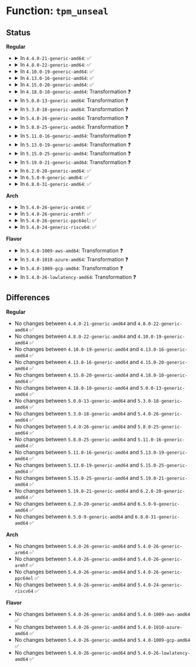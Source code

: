 # Function: <code>tpm_unseal</code>

## Status
<b>Regular</b>
<ul>
<li>
<details>
<summary>In <code>4.4.0-21-generic-amd64</code>: ✅</summary>

```c
int tpm_unseal(struct tpm_buf * tb, uint32_t keyhandle, const unsigned char * keyauth, const unsigned char * blob, int bloblen, const unsigned char * blobauth, unsigned char * data, unsigned int * datalen)
```

```json
{
  "name": "tpm_unseal",
  "collision_type": "Unique Static",
  "inline_type": "No",
  "funcs": [
    {
      "addr": 18446744071582218144,
      "name": "tpm_unseal",
      "external": false,
      "loc": "security/keys/trusted.c:574",
      "file": "security/keys/trusted.c",
      "inline": "seen, unknown",
      "caller_inline": [],
      "caller_func": [
        "security/keys/trusted.c:trusted_instantiate"
      ]
    }
  ],
  "symbols": [
    {
      "addr": 18446744071582218144,
      "name": "tpm_unseal",
      "section": ".text",
      "bind": "STB_LOCAL",
      "size": 998
    }
  ]
}
```
</details>
</li>
<li>
<details>
<summary>In <code>4.8.0-22-generic-amd64</code>: ✅</summary>

```c
int tpm_unseal(struct tpm_buf * tb, uint32_t keyhandle, const unsigned char * keyauth, const unsigned char * blob, int bloblen, const unsigned char * blobauth, unsigned char * data, unsigned int * datalen)
```

```json
{
  "name": "tpm_unseal",
  "collision_type": "Unique Static",
  "inline_type": "No",
  "funcs": [
    {
      "addr": 18446744071582436800,
      "name": "tpm_unseal",
      "external": false,
      "loc": "security/keys/trusted.c:574",
      "file": "security/keys/trusted.c",
      "inline": "seen, unknown",
      "caller_inline": [],
      "caller_func": [
        "security/keys/trusted.c:trusted_instantiate"
      ]
    }
  ],
  "symbols": [
    {
      "addr": 18446744071582436800,
      "name": "tpm_unseal",
      "section": ".text",
      "bind": "STB_LOCAL",
      "size": 1020
    }
  ]
}
```
</details>
</li>
<li>
<details>
<summary>In <code>4.10.0-19-generic-amd64</code>: ✅</summary>

```c
int tpm_unseal(struct tpm_buf * tb, uint32_t keyhandle, const unsigned char * keyauth, const unsigned char * blob, int bloblen, const unsigned char * blobauth, unsigned char * data, unsigned int * datalen)
```

```json
{
  "name": "tpm_unseal",
  "collision_type": "Unique Static",
  "inline_type": "No",
  "funcs": [
    {
      "addr": 18446744071582528992,
      "name": "tpm_unseal",
      "external": false,
      "loc": "security/keys/trusted.c:574",
      "file": "security/keys/trusted.c",
      "inline": "seen, unknown",
      "caller_inline": [],
      "caller_func": [
        "security/keys/trusted.c:trusted_instantiate"
      ]
    }
  ],
  "symbols": [
    {
      "addr": 18446744071582528992,
      "name": "tpm_unseal",
      "section": ".text",
      "bind": "STB_LOCAL",
      "size": 1020
    }
  ]
}
```
</details>
</li>
<li>
<details>
<summary>In <code>4.13.0-16-generic-amd64</code>: ✅</summary>

```c
int tpm_unseal(struct tpm_buf * tb, uint32_t keyhandle, const unsigned char * keyauth, const unsigned char * blob, int bloblen, const unsigned char * blobauth, unsigned char * data, unsigned int * datalen)
```

```json
{
  "name": "tpm_unseal",
  "collision_type": "Unique Static",
  "inline_type": "No",
  "funcs": [
    {
      "addr": 18446744071582612736,
      "name": "tpm_unseal",
      "external": false,
      "loc": "security/keys/trusted.c:574",
      "file": "security/keys/trusted.c",
      "inline": "seen, unknown",
      "caller_inline": [],
      "caller_func": [
        "security/keys/trusted.c:trusted_instantiate"
      ]
    }
  ],
  "symbols": [
    {
      "addr": 18446744071582612736,
      "name": "tpm_unseal",
      "section": ".text",
      "bind": "STB_LOCAL",
      "size": 955
    }
  ]
}
```
</details>
</li>
<li>
<details>
<summary>In <code>4.15.0-20-generic-amd64</code>: ✅</summary>

```c
int tpm_unseal(struct tpm_buf * tb, uint32_t keyhandle, const unsigned char * keyauth, const unsigned char * blob, int bloblen, const unsigned char * blobauth, unsigned char * data, unsigned int * datalen)
```

```json
{
  "name": "tpm_unseal",
  "collision_type": "Unique Static",
  "inline_type": "No",
  "funcs": [
    {
      "addr": 18446744071582766352,
      "name": "tpm_unseal",
      "external": false,
      "loc": "security/keys/trusted.c:574",
      "file": "security/keys/trusted.c",
      "inline": "seen, unknown",
      "caller_inline": [],
      "caller_func": [
        "security/keys/trusted.c:trusted_instantiate"
      ]
    }
  ],
  "symbols": [
    {
      "addr": 18446744071582766352,
      "name": "tpm_unseal",
      "section": ".text",
      "bind": "STB_LOCAL",
      "size": 955
    }
  ]
}
```
</details>
</li>
<li>
<details>
<summary>In <code>4.18.0-10-generic-amd64</code>: Transformation ❓</summary>

```c
int tpm_unseal(struct tpm_buf * tb, uint32_t keyhandle, const unsigned char * keyauth, const unsigned char * blob, int bloblen, const unsigned char * blobauth, unsigned char * data, unsigned int * datalen)
```

```json
{
  "name": "tpm_unseal",
  "collision_type": "Unique Static",
  "inline_type": "No",
  "funcs": [
    {
      "addr": 0,
      "name": "tpm_unseal",
      "external": false,
      "loc": "security/keys/trusted.c:573",
      "file": "security/keys/trusted.c",
      "inline": "seen, unknown",
      "caller_inline": [],
      "caller_func": [
        "security/keys/trusted.c:trusted_instantiate"
      ]
    }
  ],
  "symbols": [
    {
      "addr": 18446744071582966704,
      "name": "tpm_unseal",
      "section": ".text",
      "bind": "STB_LOCAL",
      "size": 807
    },
    {
      "addr": 18446744071582970350,
      "name": "tpm_unseal.cold.16",
      "section": ".text",
      "bind": "STB_LOCAL",
      "size": 156
    }
  ]
}
```
</details>
</li>
<li>
<details>
<summary>In <code>5.0.0-13-generic-amd64</code>: Transformation ❓</summary>

```c
int tpm_unseal(struct tpm_buf * tb, uint32_t keyhandle, const unsigned char * keyauth, const unsigned char * blob, int bloblen, const unsigned char * blobauth, unsigned char * data, unsigned int * datalen)
```

```json
{
  "name": "tpm_unseal",
  "collision_type": "Unique Static",
  "inline_type": "No",
  "funcs": [
    {
      "addr": 0,
      "name": "tpm_unseal",
      "external": false,
      "loc": "security/keys/trusted.c:577",
      "file": "security/keys/trusted.c",
      "inline": "seen, unknown",
      "caller_inline": [],
      "caller_func": [
        "security/keys/trusted.c:trusted_instantiate"
      ]
    }
  ],
  "symbols": [
    {
      "addr": 18446744071583077856,
      "name": "tpm_unseal",
      "section": ".text",
      "bind": "STB_LOCAL",
      "size": 807
    },
    {
      "addr": 18446744071583081567,
      "name": "tpm_unseal.cold.13",
      "section": ".text",
      "bind": "STB_LOCAL",
      "size": 156
    }
  ]
}
```
</details>
</li>
<li>
<details>
<summary>In <code>5.3.0-18-generic-amd64</code>: Transformation ❓</summary>

```c
int tpm_unseal(struct tpm_buf * tb, uint32_t keyhandle, const unsigned char * keyauth, const unsigned char * blob, int bloblen, const unsigned char * blobauth, unsigned char * data, unsigned int * datalen)
```

```json
{
  "name": "tpm_unseal",
  "collision_type": "Unique Static",
  "inline_type": "No",
  "funcs": [
    {
      "addr": 0,
      "name": "tpm_unseal",
      "external": false,
      "loc": "security/keys/trusted.c:582",
      "file": "security/keys/trusted.c",
      "inline": "seen, unknown",
      "caller_inline": [],
      "caller_func": [
        "security/keys/trusted.c:trusted_instantiate"
      ]
    }
  ],
  "symbols": [
    {
      "addr": 18446744071583262368,
      "name": "tpm_unseal",
      "section": ".text",
      "bind": "STB_LOCAL",
      "size": 856
    },
    {
      "addr": 18446744071583266457,
      "name": "tpm_unseal.cold",
      "section": ".text",
      "bind": "STB_LOCAL",
      "size": 114
    }
  ]
}
```
</details>
</li>
<li>
<details>
<summary>In <code>5.4.0-26-generic-amd64</code>: Transformation ❓</summary>

```c
int tpm_unseal(struct tpm_buf * tb, uint32_t keyhandle, const unsigned char * keyauth, const unsigned char * blob, int bloblen, const unsigned char * blobauth, unsigned char * data, unsigned int * datalen)
```

```json
{
  "name": "tpm_unseal",
  "collision_type": "Unique Static",
  "inline_type": "No",
  "funcs": [
    {
      "addr": 0,
      "name": "tpm_unseal",
      "external": false,
      "loc": "security/keys/trusted.c:582",
      "file": "security/keys/trusted.c",
      "inline": "seen, unknown",
      "caller_inline": [],
      "caller_func": [
        "security/keys/trusted.c:trusted_instantiate"
      ]
    }
  ],
  "symbols": [
    {
      "addr": 18446744071583368256,
      "name": "tpm_unseal",
      "section": ".text",
      "bind": "STB_LOCAL",
      "size": 856
    },
    {
      "addr": 18446744071583372359,
      "name": "tpm_unseal.cold",
      "section": ".text",
      "bind": "STB_LOCAL",
      "size": 114
    }
  ]
}
```
</details>
</li>
<li>
<details>
<summary>In <code>5.8.0-25-generic-amd64</code>: Transformation ❓</summary>

```c
int tpm_unseal(struct tpm_buf * tb, uint32_t keyhandle, const unsigned char * keyauth, const unsigned char * blob, int bloblen, const unsigned char * blobauth, unsigned char * data, unsigned int * datalen)
```

```json
{
  "name": "tpm_unseal",
  "collision_type": "Unique Static",
  "inline_type": "No",
  "funcs": [
    {
      "addr": 0,
      "name": "tpm_unseal",
      "external": false,
      "loc": "security/keys/trusted-keys/trusted_tpm1.c:573",
      "file": "security/keys/trusted-keys/trusted_tpm1.c",
      "inline": "seen, unknown",
      "caller_inline": [],
      "caller_func": [
        "security/keys/trusted-keys/trusted_tpm1.c:key_unseal"
      ]
    }
  ],
  "symbols": [
    {
      "addr": 18446744071583702656,
      "name": "tpm_unseal",
      "section": ".text",
      "bind": "STB_LOCAL",
      "size": 1240
    },
    {
      "addr": 18446744071583707255,
      "name": "tpm_unseal.cold",
      "section": ".text",
      "bind": "STB_LOCAL",
      "size": 118
    }
  ]
}
```
</details>
</li>
<li>
<details>
<summary>In <code>5.11.0-16-generic-amd64</code>: Transformation ❓</summary>

```c
int tpm_unseal(struct tpm_buf * tb, uint32_t keyhandle, const unsigned char * keyauth, const unsigned char * blob, int bloblen, const unsigned char * blobauth, unsigned char * data, unsigned int * datalen)
```

```json
{
  "name": "tpm_unseal",
  "collision_type": "Unique Static",
  "inline_type": "No",
  "funcs": [
    {
      "addr": 0,
      "name": "tpm_unseal",
      "external": false,
      "loc": "security/keys/trusted-keys/trusted_tpm1.c:580",
      "file": "security/keys/trusted-keys/trusted_tpm1.c",
      "inline": "seen, unknown",
      "caller_inline": [],
      "caller_func": [
        "security/keys/trusted-keys/trusted_tpm1.c:key_unseal"
      ]
    }
  ],
  "symbols": [
    {
      "addr": 18446744071583823936,
      "name": "tpm_unseal",
      "section": ".text",
      "bind": "STB_LOCAL",
      "size": 1262
    },
    {
      "addr": 18446744071591361735,
      "name": "tpm_unseal.cold",
      "section": ".text",
      "bind": "STB_LOCAL",
      "size": 111
    }
  ]
}
```
</details>
</li>
<li>
<details>
<summary>In <code>5.13.0-19-generic-amd64</code>: Transformation ❓</summary>

```c
int tpm_unseal(struct tpm_buf * tb, uint32_t keyhandle, const unsigned char * keyauth, const unsigned char * blob, int bloblen, const unsigned char * blobauth, unsigned char * data, unsigned int * datalen)
```

```json
{
  "name": "tpm_unseal",
  "collision_type": "Unique Static",
  "inline_type": "No",
  "funcs": [
    {
      "addr": 0,
      "name": "tpm_unseal",
      "external": false,
      "loc": "security/keys/trusted-keys/trusted_tpm1.c:575",
      "file": "security/keys/trusted-keys/trusted_tpm1.c",
      "inline": "seen, unknown",
      "caller_inline": [],
      "caller_func": [
        "security/keys/trusted-keys/trusted_tpm1.c:trusted_tpm_unseal"
      ]
    }
  ],
  "symbols": [
    {
      "addr": 18446744071583849120,
      "name": "tpm_unseal",
      "section": ".text",
      "bind": "STB_LOCAL",
      "size": 1262
    },
    {
      "addr": 18446744071591304604,
      "name": "tpm_unseal.cold",
      "section": ".text",
      "bind": "STB_LOCAL",
      "size": 111
    }
  ]
}
```
</details>
</li>
<li>
<details>
<summary>In <code>5.15.0-25-generic-amd64</code>: Transformation ❓</summary>

```c
int tpm_unseal(struct tpm_buf * tb, uint32_t keyhandle, const unsigned char * keyauth, const unsigned char * blob, int bloblen, const unsigned char * blobauth, unsigned char * data, unsigned int * datalen)
```

```json
{
  "name": "tpm_unseal",
  "collision_type": "Unique Static",
  "inline_type": "No",
  "funcs": [
    {
      "addr": 0,
      "name": "tpm_unseal",
      "external": false,
      "loc": "security/keys/trusted-keys/trusted_tpm1.c:575",
      "file": "security/keys/trusted-keys/trusted_tpm1.c",
      "inline": "seen, unknown",
      "caller_inline": [],
      "caller_func": [
        "security/keys/trusted-keys/trusted_tpm1.c:trusted_tpm_unseal"
      ]
    }
  ],
  "symbols": [
    {
      "addr": 18446744071584212160,
      "name": "tpm_unseal",
      "section": ".text",
      "bind": "STB_LOCAL",
      "size": 1262
    },
    {
      "addr": 18446744071592292365,
      "name": "tpm_unseal.cold",
      "section": ".text",
      "bind": "STB_LOCAL",
      "size": 111
    }
  ]
}
```
</details>
</li>
<li>
<details>
<summary>In <code>5.19.0-21-generic-amd64</code>: Transformation ❓</summary>

```c
int tpm_unseal(struct tpm_buf * tb, uint32_t keyhandle, const unsigned char * keyauth, const unsigned char * blob, int bloblen, const unsigned char * blobauth, unsigned char * data, unsigned int * datalen)
```

```json
{
  "name": "tpm_unseal",
  "collision_type": "Unique Static",
  "inline_type": "No",
  "funcs": [
    {
      "addr": 0,
      "name": "tpm_unseal",
      "external": false,
      "loc": "security/keys/trusted-keys/trusted_tpm1.c:575",
      "file": "security/keys/trusted-keys/trusted_tpm1.c",
      "inline": "seen, unknown",
      "caller_inline": [],
      "caller_func": [
        "security/keys/trusted-keys/trusted_tpm1.c:trusted_tpm_unseal"
      ]
    }
  ],
  "symbols": [
    {
      "addr": 18446744071584815664,
      "name": "tpm_unseal",
      "section": ".text",
      "bind": "STB_LOCAL",
      "size": 1403
    },
    {
      "addr": 18446744071594074535,
      "name": "tpm_unseal.cold",
      "section": ".text",
      "bind": "STB_LOCAL",
      "size": 111
    }
  ]
}
```
</details>
</li>
<li>
<details>
<summary>In <code>6.2.0-20-generic-amd64</code>: ✅</summary>

```c
int tpm_unseal(struct tpm_buf * tb, uint32_t keyhandle, const unsigned char * keyauth, const unsigned char * blob, int bloblen, const unsigned char * blobauth, unsigned char * data, unsigned int * datalen)
```

```json
{
  "name": "tpm_unseal",
  "collision_type": "Unique Static",
  "inline_type": "No",
  "funcs": [
    {
      "addr": 18446744071585514880,
      "name": "tpm_unseal",
      "external": false,
      "loc": "security/keys/trusted-keys/trusted_tpm1.c:575",
      "file": "security/keys/trusted-keys/trusted_tpm1.c",
      "inline": "seen, unknown",
      "caller_inline": [],
      "caller_func": [
        "security/keys/trusted-keys/trusted_tpm1.c:trusted_tpm_unseal"
      ]
    }
  ],
  "symbols": [
    {
      "addr": 18446744071585514880,
      "name": "tpm_unseal",
      "section": ".text",
      "bind": "STB_LOCAL",
      "size": 1484
    }
  ]
}
```
</details>
</li>
<li>
<details>
<summary>In <code>6.5.0-9-generic-amd64</code>: ✅</summary>

```c
int tpm_unseal(struct tpm_buf * tb, uint32_t keyhandle, const unsigned char * keyauth, const unsigned char * blob, int bloblen, const unsigned char * blobauth, unsigned char * data, unsigned int * datalen)
```

```json
{
  "name": "tpm_unseal",
  "collision_type": "Unique Static",
  "inline_type": "No",
  "funcs": [
    {
      "addr": 18446744071585746592,
      "name": "tpm_unseal",
      "external": false,
      "loc": "security/keys/trusted-keys/trusted_tpm1.c:575",
      "file": "security/keys/trusted-keys/trusted_tpm1.c",
      "inline": "seen, unknown",
      "caller_inline": [],
      "caller_func": [
        "security/keys/trusted-keys/trusted_tpm1.c:trusted_tpm_unseal"
      ]
    }
  ],
  "symbols": [
    {
      "addr": 18446744071585746592,
      "name": "tpm_unseal",
      "section": ".text",
      "bind": "STB_LOCAL",
      "size": 1484
    }
  ]
}
```
</details>
</li>
<li>
<details>
<summary>In <code>6.8.0-31-generic-amd64</code>: ✅</summary>

```c
int tpm_unseal(struct tpm_buf * tb, uint32_t keyhandle, const unsigned char * keyauth, const unsigned char * blob, int bloblen, const unsigned char * blobauth, unsigned char * data, unsigned int * datalen)
```

```json
{
  "name": "tpm_unseal",
  "collision_type": "Unique Static",
  "inline_type": "No",
  "funcs": [
    {
      "addr": 18446744071585993936,
      "name": "tpm_unseal",
      "external": false,
      "loc": "security/keys/trusted-keys/trusted_tpm1.c:575",
      "file": "security/keys/trusted-keys/trusted_tpm1.c",
      "inline": "seen, unknown",
      "caller_inline": [],
      "caller_func": [
        "security/keys/trusted-keys/trusted_tpm1.c:trusted_tpm_unseal"
      ]
    }
  ],
  "symbols": [
    {
      "addr": 18446744071585993936,
      "name": "tpm_unseal",
      "section": ".text",
      "bind": "STB_LOCAL",
      "size": 1484
    }
  ]
}
```
</details>
</li>
</ul>
<b>Arch</b>
<ul>
<li>
<details>
<summary>In <code>5.4.0-26-generic-arm64</code>: ✅</summary>

```c
int tpm_unseal(struct tpm_buf * tb, uint32_t keyhandle, const unsigned char * keyauth, const unsigned char * blob, int bloblen, const unsigned char * blobauth, unsigned char * data, unsigned int * datalen)
```

```json
{
  "name": "tpm_unseal",
  "collision_type": "Unique Static",
  "inline_type": "No",
  "funcs": [
    {
      "addr": 18446603336495117936,
      "name": "tpm_unseal",
      "external": false,
      "loc": "security/keys/trusted.c:582",
      "file": "security/keys/trusted.c",
      "inline": "seen, unknown",
      "caller_inline": [],
      "caller_func": [
        "security/keys/trusted.c:trusted_instantiate"
      ]
    }
  ],
  "symbols": [
    {
      "addr": 18446603336495117936,
      "name": "tpm_unseal",
      "section": ".text",
      "bind": "STB_LOCAL",
      "size": 860
    }
  ]
}
```
</details>
</li>
<li>
<details>
<summary>In <code>5.4.0-26-generic-armhf</code>: ✅</summary>

```c
int tpm_unseal(struct tpm_buf * tb, uint32_t keyhandle, const unsigned char * keyauth, const unsigned char * blob, int bloblen, const unsigned char * blobauth, unsigned char * data, unsigned int * datalen)
```

```json
{
  "name": "tpm_unseal",
  "collision_type": "Unique Static",
  "inline_type": "No",
  "funcs": [
    {
      "addr": 3228505412,
      "name": "tpm_unseal",
      "external": false,
      "loc": "security/keys/trusted.c:582",
      "file": "security/keys/trusted.c",
      "inline": "seen, unknown",
      "caller_inline": [],
      "caller_func": [
        "security/keys/trusted.c:trusted_instantiate"
      ]
    }
  ],
  "symbols": [
    {
      "addr": 3228505412,
      "name": "tpm_unseal",
      "section": ".text",
      "bind": "STB_LOCAL",
      "size": 980
    }
  ]
}
```
</details>
</li>
<li>
<details>
<summary>In <code>5.4.0-26-generic-ppc64el</code>: ✅</summary>

```c
int tpm_unseal(struct tpm_buf * tb, uint32_t keyhandle, const unsigned char * keyauth, const unsigned char * blob, int bloblen, const unsigned char * blobauth, unsigned char * data, unsigned int * datalen)
```

```json
{
  "name": "tpm_unseal",
  "collision_type": "Unique Static",
  "inline_type": "No",
  "funcs": [
    {
      "addr": 13835058055289022416,
      "name": "tpm_unseal",
      "external": false,
      "loc": "security/keys/trusted.c:582",
      "file": "security/keys/trusted.c",
      "inline": "seen, unknown",
      "caller_inline": [],
      "caller_func": [
        "security/keys/trusted.c:trusted_instantiate"
      ]
    }
  ],
  "symbols": [
    {
      "addr": 13835058055289022416,
      "name": "tpm_unseal",
      "section": ".text",
      "bind": "STB_LOCAL",
      "size": 1120
    }
  ]
}
```
</details>
</li>
<li>
<details>
<summary>In <code>5.4.0-24-generic-riscv64</code>: ✅</summary>

```c
int tpm_unseal(struct tpm_buf * tb, uint32_t keyhandle, const unsigned char * keyauth, const unsigned char * blob, int bloblen, const unsigned char * blobauth, unsigned char * data, unsigned int * datalen)
```

```json
{
  "name": "tpm_unseal",
  "collision_type": "Unique Static",
  "inline_type": "No",
  "funcs": [
    {
      "addr": 18446743936274371300,
      "name": "tpm_unseal",
      "external": false,
      "loc": "security/keys/trusted.c:582",
      "file": "security/keys/trusted.c",
      "inline": "seen, unknown",
      "caller_inline": [],
      "caller_func": [
        "security/keys/trusted.c:trusted_instantiate"
      ]
    }
  ],
  "symbols": [
    {
      "addr": 18446743936274371300,
      "name": "tpm_unseal",
      "section": ".text",
      "bind": "STB_LOCAL",
      "size": 870
    }
  ]
}
```
</details>
</li>
</ul>
<b>Flavor</b>
<ul>
<li>
<details>
<summary>In <code>5.4.0-1009-aws-amd64</code>: Transformation ❓</summary>

```c
int tpm_unseal(struct tpm_buf * tb, uint32_t keyhandle, const unsigned char * keyauth, const unsigned char * blob, int bloblen, const unsigned char * blobauth, unsigned char * data, unsigned int * datalen)
```

```json
{
  "name": "tpm_unseal",
  "collision_type": "Unique Static",
  "inline_type": "No",
  "funcs": [
    {
      "addr": 0,
      "name": "tpm_unseal",
      "external": false,
      "loc": "security/keys/trusted.c:582",
      "file": "security/keys/trusted.c",
      "inline": "seen, unknown",
      "caller_inline": [],
      "caller_func": [
        "security/keys/trusted.c:trusted_instantiate"
      ]
    }
  ],
  "symbols": [
    {
      "addr": 18446744071583336992,
      "name": "tpm_unseal",
      "section": ".text",
      "bind": "STB_LOCAL",
      "size": 856
    },
    {
      "addr": 18446744071583341095,
      "name": "tpm_unseal.cold",
      "section": ".text",
      "bind": "STB_LOCAL",
      "size": 114
    }
  ]
}
```
</details>
</li>
<li>
<details>
<summary>In <code>5.4.0-1010-azure-amd64</code>: Transformation ❓</summary>

```c
int tpm_unseal(struct tpm_buf * tb, uint32_t keyhandle, const unsigned char * keyauth, const unsigned char * blob, int bloblen, const unsigned char * blobauth, unsigned char * data, unsigned int * datalen)
```

```json
{
  "name": "tpm_unseal",
  "collision_type": "Unique Static",
  "inline_type": "No",
  "funcs": [
    {
      "addr": 0,
      "name": "tpm_unseal",
      "external": false,
      "loc": "security/keys/trusted.c:582",
      "file": "security/keys/trusted.c",
      "inline": "seen, unknown",
      "caller_inline": [],
      "caller_func": [
        "security/keys/trusted.c:trusted_instantiate"
      ]
    }
  ],
  "symbols": [
    {
      "addr": 18446744071583274096,
      "name": "tpm_unseal",
      "section": ".text",
      "bind": "STB_LOCAL",
      "size": 856
    },
    {
      "addr": 18446744071583278199,
      "name": "tpm_unseal.cold",
      "section": ".text",
      "bind": "STB_LOCAL",
      "size": 114
    }
  ]
}
```
</details>
</li>
<li>
<details>
<summary>In <code>5.4.0-1009-gcp-amd64</code>: Transformation ❓</summary>

```c
int tpm_unseal(struct tpm_buf * tb, uint32_t keyhandle, const unsigned char * keyauth, const unsigned char * blob, int bloblen, const unsigned char * blobauth, unsigned char * data, unsigned int * datalen)
```

```json
{
  "name": "tpm_unseal",
  "collision_type": "Unique Static",
  "inline_type": "No",
  "funcs": [
    {
      "addr": 0,
      "name": "tpm_unseal",
      "external": false,
      "loc": "security/keys/trusted.c:582",
      "file": "security/keys/trusted.c",
      "inline": "seen, unknown",
      "caller_inline": [],
      "caller_func": [
        "security/keys/trusted.c:trusted_instantiate"
      ]
    }
  ],
  "symbols": [
    {
      "addr": 18446744071583320768,
      "name": "tpm_unseal",
      "section": ".text",
      "bind": "STB_LOCAL",
      "size": 856
    },
    {
      "addr": 18446744071583324871,
      "name": "tpm_unseal.cold",
      "section": ".text",
      "bind": "STB_LOCAL",
      "size": 114
    }
  ]
}
```
</details>
</li>
<li>
<details>
<summary>In <code>5.4.0-26-lowlatency-amd64</code>: Transformation ❓</summary>

```c
int tpm_unseal(struct tpm_buf * tb, uint32_t keyhandle, const unsigned char * keyauth, const unsigned char * blob, int bloblen, const unsigned char * blobauth, unsigned char * data, unsigned int * datalen)
```

```json
{
  "name": "tpm_unseal",
  "collision_type": "Unique Static",
  "inline_type": "No",
  "funcs": [
    {
      "addr": 0,
      "name": "tpm_unseal",
      "external": false,
      "loc": "security/keys/trusted.c:582",
      "file": "security/keys/trusted.c",
      "inline": "seen, unknown",
      "caller_inline": [],
      "caller_func": [
        "security/keys/trusted.c:trusted_instantiate"
      ]
    }
  ],
  "symbols": [
    {
      "addr": 18446744071583415792,
      "name": "tpm_unseal",
      "section": ".text",
      "bind": "STB_LOCAL",
      "size": 856
    },
    {
      "addr": 18446744071583419895,
      "name": "tpm_unseal.cold",
      "section": ".text",
      "bind": "STB_LOCAL",
      "size": 114
    }
  ]
}
```
</details>
</li>
</ul>

## Differences
<b>Regular</b>
<ul>
<li>
No changes between <code>4.4.0-21-generic-amd64</code> and <code>4.8.0-22-generic-amd64</code> ✅
</li>
<li>
No changes between <code>4.8.0-22-generic-amd64</code> and <code>4.10.0-19-generic-amd64</code> ✅
</li>
<li>
No changes between <code>4.10.0-19-generic-amd64</code> and <code>4.13.0-16-generic-amd64</code> ✅
</li>
<li>
No changes between <code>4.13.0-16-generic-amd64</code> and <code>4.15.0-20-generic-amd64</code> ✅
</li>
<li>
No changes between <code>4.15.0-20-generic-amd64</code> and <code>4.18.0-10-generic-amd64</code> ✅
</li>
<li>
No changes between <code>4.18.0-10-generic-amd64</code> and <code>5.0.0-13-generic-amd64</code> ✅
</li>
<li>
No changes between <code>5.0.0-13-generic-amd64</code> and <code>5.3.0-18-generic-amd64</code> ✅
</li>
<li>
No changes between <code>5.3.0-18-generic-amd64</code> and <code>5.4.0-26-generic-amd64</code> ✅
</li>
<li>
No changes between <code>5.4.0-26-generic-amd64</code> and <code>5.8.0-25-generic-amd64</code> ✅
</li>
<li>
No changes between <code>5.8.0-25-generic-amd64</code> and <code>5.11.0-16-generic-amd64</code> ✅
</li>
<li>
No changes between <code>5.11.0-16-generic-amd64</code> and <code>5.13.0-19-generic-amd64</code> ✅
</li>
<li>
No changes between <code>5.13.0-19-generic-amd64</code> and <code>5.15.0-25-generic-amd64</code> ✅
</li>
<li>
No changes between <code>5.15.0-25-generic-amd64</code> and <code>5.19.0-21-generic-amd64</code> ✅
</li>
<li>
No changes between <code>5.19.0-21-generic-amd64</code> and <code>6.2.0-20-generic-amd64</code> ✅
</li>
<li>
No changes between <code>6.2.0-20-generic-amd64</code> and <code>6.5.0-9-generic-amd64</code> ✅
</li>
<li>
No changes between <code>6.5.0-9-generic-amd64</code> and <code>6.8.0-31-generic-amd64</code> ✅
</li>
</ul>
<b>Arch</b>
<ul>
<li>
No changes between <code>5.4.0-26-generic-amd64</code> and <code>5.4.0-26-generic-arm64</code> ✅
</li>
<li>
No changes between <code>5.4.0-26-generic-amd64</code> and <code>5.4.0-26-generic-armhf</code> ✅
</li>
<li>
No changes between <code>5.4.0-26-generic-amd64</code> and <code>5.4.0-26-generic-ppc64el</code> ✅
</li>
<li>
No changes between <code>5.4.0-26-generic-amd64</code> and <code>5.4.0-24-generic-riscv64</code> ✅
</li>
</ul>
<b>Flavor</b>
<ul>
<li>
No changes between <code>5.4.0-26-generic-amd64</code> and <code>5.4.0-1009-aws-amd64</code> ✅
</li>
<li>
No changes between <code>5.4.0-26-generic-amd64</code> and <code>5.4.0-1010-azure-amd64</code> ✅
</li>
<li>
No changes between <code>5.4.0-26-generic-amd64</code> and <code>5.4.0-1009-gcp-amd64</code> ✅
</li>
<li>
No changes between <code>5.4.0-26-generic-amd64</code> and <code>5.4.0-26-lowlatency-amd64</code> ✅
</li>
</ul>
